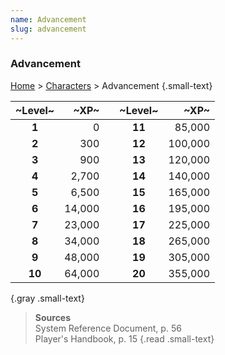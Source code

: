 ```yaml
---
name: Advancement
slug: advancement
---
```

### Advancement
[Home](dm-operations-center) > [Characters](characters) > Advancement {.small-text}

| ~Level~  | ~XP~      | | ~Level~  | ~XP~      |
|:------:|--------:|-|:------:|--------:|
|  **1** |       0 | | **11** |  85,000 |
|  **2** |     300 | | **12** | 100,000 |
|  **3** |     900 | | **13** | 120,000 |
|  **4** |   2,700 | | **14** | 140,000 |
|  **5** |   6,500 | | **15** | 165,000 |
|  **6** |  14,000 | | **16** | 195,000 |
|  **7** |  23,000 | | **17** | 225,000 |
|  **8** |  34,000 | | **18** | 265,000 |
|  **9** |  48,000 | | **19** | 305,000 |
| **10** |  64,000 | | **20** | 355,000 |
{.gray .small-text}

> **Sources** <br/>
> System Reference Document, p. 56<br/>
> Player's Handbook, p. 15
{.read .small-text}